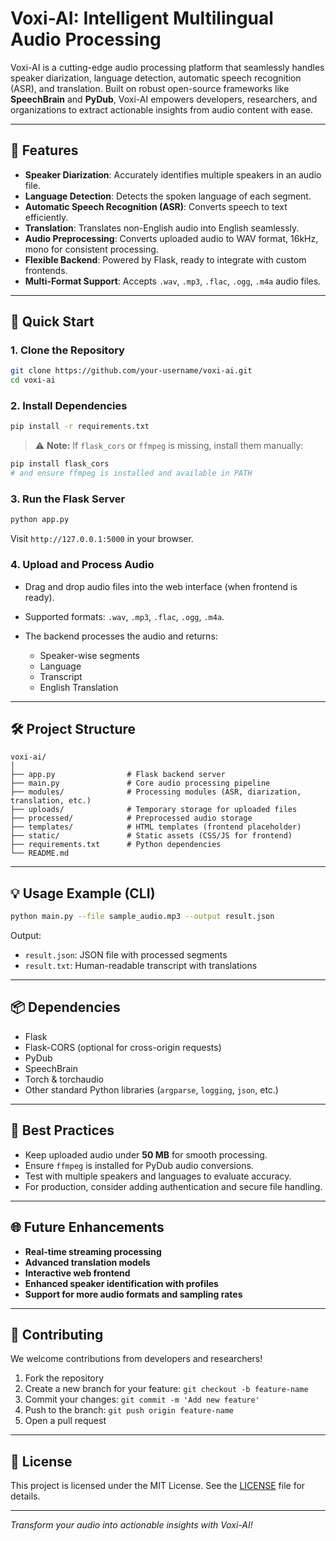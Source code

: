 # Voxi-AI: Intelligent Multilingual Audio Processing

Voxi-AI is a cutting-edge audio processing platform that seamlessly handles speaker diarization, language detection, automatic speech recognition (ASR), and translation. Built on robust open-source frameworks like **SpeechBrain** and **PyDub**, Voxi-AI empowers developers, researchers, and organizations to extract actionable insights from audio content with ease.

---

## 🌟 Features

* **Speaker Diarization**: Accurately identifies multiple speakers in an audio file.
* **Language Detection**: Detects the spoken language of each segment.
* **Automatic Speech Recognition (ASR)**: Converts speech to text efficiently.
* **Translation**: Translates non-English audio into English seamlessly.
* **Audio Preprocessing**: Converts uploaded audio to WAV format, 16kHz, mono for consistent processing.
* **Flexible Backend**: Powered by Flask, ready to integrate with custom frontends.
* **Multi-Format Support**: Accepts `.wav`, `.mp3`, `.flac`, `.ogg`, `.m4a` audio files.

---

## 🚀 Quick Start

### 1. Clone the Repository

```bash
git clone https://github.com/your-username/voxi-ai.git
cd voxi-ai
```

### 2. Install Dependencies

```bash
pip install -r requirements.txt
```

> ⚠️ **Note:** If `flask_cors` or `ffmpeg` is missing, install them manually:

```bash
pip install flask_cors
# and ensure ffmpeg is installed and available in PATH
```

### 3. Run the Flask Server

```bash
python app.py
```

Visit `http://127.0.0.1:5000` in your browser.

### 4. Upload and Process Audio

* Drag and drop audio files into the web interface (when frontend is ready).
* Supported formats: `.wav`, `.mp3`, `.flac`, `.ogg`, `.m4a`.
* The backend processes the audio and returns:

  * Speaker-wise segments
  * Language
  * Transcript
  * English Translation

---

## 🛠 Project Structure

```
voxi-ai/
│
├── app.py                # Flask backend server
├── main.py               # Core audio processing pipeline
├── modules/              # Processing modules (ASR, diarization, translation, etc.)
├── uploads/              # Temporary storage for uploaded files
├── processed/            # Preprocessed audio storage
├── templates/            # HTML templates (frontend placeholder)
├── static/               # Static assets (CSS/JS for frontend)
├── requirements.txt      # Python dependencies
└── README.md
```

---

## 💡 Usage Example (CLI)

```bash
python main.py --file sample_audio.mp3 --output result.json
```

Output:

* `result.json`: JSON file with processed segments
* `result.txt`: Human-readable transcript with translations

---

## 📦 Dependencies

* Flask
* Flask-CORS (optional for cross-origin requests)
* PyDub
* SpeechBrain
* Torch & torchaudio
* Other standard Python libraries (`argparse`, `logging`, `json`, etc.)

---

## 🔧 Best Practices

* Keep uploaded audio under **50 MB** for smooth processing.
* Ensure `ffmpeg` is installed for PyDub audio conversions.
* Test with multiple speakers and languages to evaluate accuracy.
* For production, consider adding authentication and secure file handling.

---

## 🌐 Future Enhancements

* **Real-time streaming processing**
* **Advanced translation models**
* **Interactive web frontend**
* **Enhanced speaker identification with profiles**
* **Support for more audio formats and sampling rates**

---

## 🤝 Contributing

We welcome contributions from developers and researchers!

1. Fork the repository
2. Create a new branch for your feature: `git checkout -b feature-name`
3. Commit your changes: `git commit -m 'Add new feature'`
4. Push to the branch: `git push origin feature-name`
5. Open a pull request

---

## 📄 License

This project is licensed under the MIT License. See the [LICENSE](LICENSE) file for details.

---

*Transform your audio into actionable insights with Voxi-AI!*

